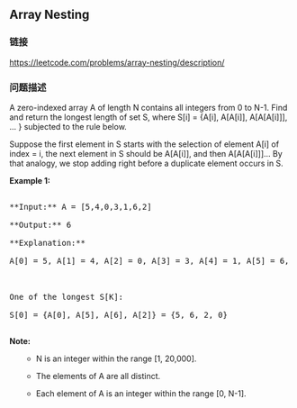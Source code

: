 ## Array Nesting  
### 链接  
https://leetcode.com/problems/array-nesting/description/  
### 问题描述
A zero-indexed array A of length N contains all integers from 0 to N-1. Find and return the longest length of set S, where S[i] = {A[i], A[A[i]], A[A[A[i]]], ... } subjected to the rule below.

Suppose the first element in S starts with the selection of element A[i] of index = i, the next element in S should be A[A[i]], and then A[A[A[i]]]… By that analogy, we stop adding right before a duplicate element occurs in S.

**Example 1:**<br />
<pre>
**Input:** A = [5,4,0,3,1,6,2]
**Output:** 6
**Explanation:** 
A[0] = 5, A[1] = 4, A[2] = 0, A[3] = 3, A[4] = 1, A[5] = 6, A[6] = 2.

One of the longest S[K]:
S[0] = {A[0], A[5], A[6], A[2]} = {5, 6, 2, 0}
</pre>


**Note:**<br>
<ol>
- N is an integer within the range [1, 20,000].
- The elements of A are all distinct.
- Each element of A is an integer within the range [0, N-1].
</ol>

